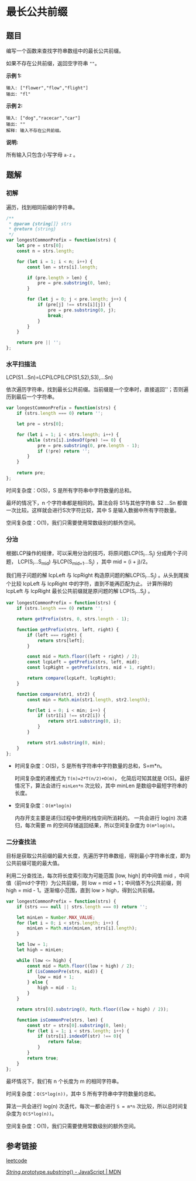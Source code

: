 # 最长公共前缀

## 题目

编写一个函数来查找字符串数组中的最长公共前缀。

如果不存在公共前缀，返回空字符串 `""`。

**示例 1:**

```
输入: ["flower","flow","flight"]
输出: "fl"
```

**示例 2:**

```
输入: ["dog","racecar","car"]
输出: ""
解释: 输入不存在公共前缀。
```

**说明:**

所有输入只包含小写字母 `a-z` 。



## 题解

### 初解

遍历，找到相同前缀的字符串。

```js
/**
 * @param {string[]} strs
 * @return {string}
 */
var longestCommonPrefix = function(strs) {
    let pre = strs[0];
    const n = strs.length;

    for (let i = 1; i < n; i++) {
        const len = strs[i].length;

        if (pre.length > len) {
            pre = pre.substring(0, len);
        }

        for (let j = 0; j < pre.length; j++) {
            if (pre[j] !== strs[i][j]) {
                pre = pre.substring(0, j);
                break;
            }
        }
    }

    return pre || '';
};
```

### 水平扫描法

LCP(S1…Sn)=LCP(LCP(LCP(S1,S2),S3),…Sn)

依次遍历字符串，找到最长公共前缀。当前缀是一个空串时，直接返回''；否则遍历到最后一个字符串。

```js
var longestCommonPrefix = function(strs) {
    if (strs.length === 0) return '';

    let pre = strs[0];

    for (let i = 1; i < strs.length; i++) {
        while (strs[i].indexOf(pre) !== 0) {
            pre = pre.substring(0, pre.length - 1);
            if (!pre) return '';
        }
    }
    
    return pre;
};
```

时间复杂度：O(S)，S 是所有字符串中字符数量的总和。

最坏的情况下，n 个字符串都是相同的。算法会将 S1与其他字符串 S2 …Sn 都做一次比较。这样就会进行S次字符比较，其中 S 是输入数据中所有字符数量。

空间复杂度：O(1)，我们只需要使用常数级别的额外空间。

### 分治

根据LCP操作的规律，可以采用分治的技巧，将原问题LCP(S<sub>i</sub>…S<sub>j</sub>) 分成两个子问题， LCP(S<sub>i</sub>…S<sub>mid</sub>) 与LCP(S<sub>mid+1</sub>…S<sub>j</sub>) ，其中 mid = (i + j)/2。

我们用子问题的解 lcpLeft 与 lcpRight 构造原问题的解LCP(S<sub>i</sub>…S<sub>j</sub>) 。从头到尾挨个比较 lcpLeft 与 lcpRight 中的字符，直到不能再匹配为止。 计算所得的 lcpLeft 与 lcpRight 最长公共前缀就是原问题的解 LCP(S<sub>i</sub>…S<sub>j</sub>) 。

```js
var longestCommonPrefix = function(strs) {
    if (strs.length === 0) return '';

    return getPrefix(strs, 0, strs.length - 1);

    function getPrefix(strs, left, right) {
        if (left === right) {
            return strs[left];
        }

        const mid = Math.floor((left + right) / 2);
        const lcpLeft = getPrefix(strs, left, mid);
        const lcpRight = getPrefix(strs, mid + 1, right);

        return compare(lcpLeft, lcpRight);
    }

    function compare(str1, str2) {
        const min = Math.min(str1.length, str2.length);

        for(let i = 0; i < min; i++) {
            if (str1[i] !== str2[i]) {
                return str1.substring(0, i);
            }
        }

        return str1.substring(0, min);
    }
};
```

- 时间复杂度：O(S)，S 是所有字符串中字符数量的总和，S=m*n。

  时间复杂度的递推式为 `T(n)=2*T(n/2)+O(m)`， 化简后可知其就是 O(S)。最好情况下，算法会进行 `minLen*n` 次比较，其中 minLen 是数组中最短字符串的长度。

- 空间复杂度：`O(m*log(n)`

  内存开支主要是递归过程中使用的栈空间所消耗的。 一共会进行 log(n) 次递归，每次需要 m 的空间存储返回结果，所以空间复杂度为 `O(m*log(n)`。



### 二分查找法

目标是获取公共前缀的最大长度，先遍历字符串数组，得到最小字符串长度，即为公共前缀可能的最大值。

利用二分查找法，每次将长度索引取为可能范围 [low, high] 的中间值 mid ，中间值（前mid个字符）为公共前缀，则 low = mid + 1；中间值不为公共前缀，则high = mid - 1。逐渐缩小范围，直到 low > high，得到公共前缀。

```js
var longestCommonPrefix = function(strs) {
    if (strs === null || strs.length === 0) return '';

    let minLen = Number.MAX_VALUE;
    for (let i = 0; i < strs.length; i++) {
        minLen = Math.min(minLen, strs[i].length);
    }

    let low = 1;
    let high = minLen;

    while (low <= high) {
        const mid = Math.floor((low + high) / 2);
        if (isCommonPre(strs, mid)) {
            low = mid + 1;
        } else {
            high = mid - 1;
        }
    }

    return strs[0].substring(0, Math.floor((low + high) / 2));

    function isCommonPre(strs, len) {
        const str = strs[0].substring(0, len);
        for (let i = 1; i < strs.length; i++) {
            if (strs[i].indexOf(str) !== 0){
                return false;
            }
        }
        return true;
    }
};
```

最坏情况下，我们有 n 个长度为 m 的相同字符串。

时间复杂度：`O(S*log(n))`，其中 S 所有字符串中字符数量的总和。

算法一共会进行 log(n) 次迭代，每次一都会进行 `S = m*n` 次比较，所以总时间复杂度为 `O(S*log(n))`。

空间复杂度：O(1)，我们只需要使用常数级别的额外空间。



## 参考链接

[leetcode](https://leetcode-cn.com/problems/longest-common-prefix/)

[*String*.prototype.*substring*() - JavaScript | MDN](https://developer.mozilla.org/zh-CN/docs/Web/JavaScript/Reference/Global_Objects/String/substring)


